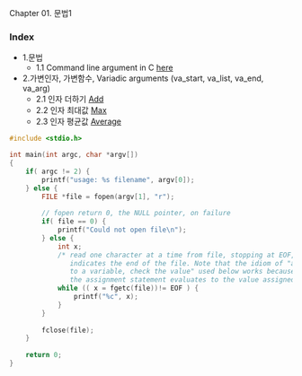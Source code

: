 Chapter 01. 문법1
### Index
* 1.문법
  *   1.1 Command line argument in C [here](https://github.com/csbyun-data/C-Programming/blob/main/chap01/CommandLineArgument.c) 
* 2.가변인자, 가변함수, Variadic arguments (va_start, va_list, va_end, va_arg) 
  *   2.1 인자 더하기 [Add](https://github.com/csbyun-data/C-Programming/blob/main/chap01/VariableArgument_Add.c) 
  *   2.2 인자 최대값 [Max](https://github.com/csbyun-data/C-Programming/blob/main/chap01/VariableArgument_Max.c) 
  *   2.3 인자 평균값 [Average](https://github.com/csbyun-data/C-Programming/blob/main/chap01/VariableArgument_Average.c) 

```c
#include <stdio.h>

int main(int argc, char *argv[])
{
	if( argc != 2) {
		printf("usage: %s filename", argv[0]);
	} else {
		FILE *file = fopen(argv[1], "r");
		
		// fopen return 0, the NULL pointer, on failure
		if( file == 0) {
			printf("Could not open file\n");
		} else {
			int x;
			/* read one character at a time from file, stopping at EOF, which
			   indicates the end of the file. Note that the idiom of "assign
			   to a variable, check the value" used below works because
			   the assignment statement evaluates to the value assigned. */ 
			while (( x = fgetc(file))!= EOF ) {
				printf("%c", x);
			}
		}
		
		fclose(file);
	}
	
  	return 0;
}
```
